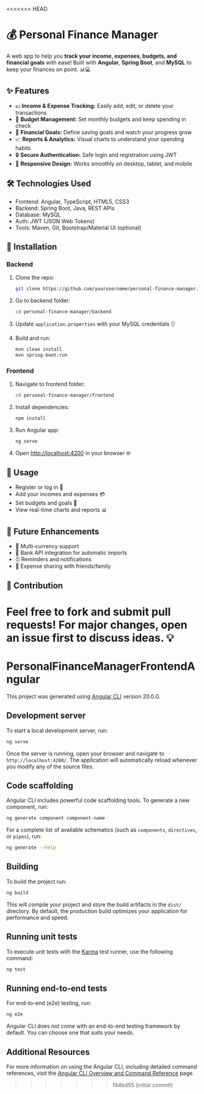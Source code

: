 <<<<<<< HEAD
# 💰 Personal Finance Manager

A web app to help you **track your income, expenses, budgets, and financial goals** with ease! Built with **Angular**, **Spring Boot**, and **MySQL** to keep your finances on point. 📊💻

## ✨ Features

* 💵 **Income & Expense Tracking:** Easily add, edit, or delete your transactions
* 📅 **Budget Management:** Set monthly budgets and keep spending in check
* 🎯 **Financial Goals:** Define saving goals and watch your progress grow
* 📈 **Reports & Analytics:** Visual charts to understand your spending habits
* 🔒 **Secure Authentication:** Safe login and registration using JWT
* 📱 **Responsive Design:** Works smoothly on desktop, tablet, and mobile

## 🛠️ Technologies Used

* Frontend: Angular, TypeScript, HTML5, CSS3
* Backend: Spring Boot, Java, REST APIs
* Database: MySQL
* Auth: JWT (JSON Web Tokens)
* Tools: Maven, Git, Bootstrap/Material UI (optional)

## 🚀 Installation

### Backend

1. Clone the repo:

   ```bash
   git clone https://github.com/yourusername/personal-finance-manager.git
   ```
2. Go to backend folder:

   ```bash
   cd personal-finance-manager/backend
   ```
3. Update `application.properties` with your MySQL credentials 🗄️
4. Build and run:

   ```bash
   mvn clean install
   mvn spring-boot:run
   ```

### Frontend

1. Navigate to frontend folder:

   ```bash
   cd personal-finance-manager/frontend
   ```
2. Install dependencies:

   ```bash
   npm install
   ```
3. Run Angular app:

   ```bash
   ng serve
   ```
4. Open [http://localhost:4200](http://localhost:4200) in your browser 🌐

## 🎉 Usage

* Register or log in 🔐
* Add your incomes and expenses 💳
* Set budgets and goals 🎯
* View real-time charts and reports 📊

## 🔮 Future Enhancements

* 💱 Multi-currency support
* 🔗 Bank API integration for automatic imports
* ⏰ Reminders and notifications
* 🤝 Expense sharing with friends/family

## 🤝 Contribution

Feel free to fork and submit pull requests! For major changes, open an issue first to discuss ideas. 💡
=======
# PersonalFinanceManagerFrontendAngular

This project was generated using [Angular CLI](https://github.com/angular/angular-cli) version 20.0.0.

## Development server

To start a local development server, run:

```bash
ng serve
```

Once the server is running, open your browser and navigate to `http://localhost:4200/`. The application will automatically reload whenever you modify any of the source files.

## Code scaffolding

Angular CLI includes powerful code scaffolding tools. To generate a new component, run:

```bash
ng generate component component-name
```

For a complete list of available schematics (such as `components`, `directives`, or `pipes`), run:

```bash
ng generate --help
```

## Building

To build the project run:

```bash
ng build
```

This will compile your project and store the build artifacts in the `dist/` directory. By default, the production build optimizes your application for performance and speed.

## Running unit tests

To execute unit tests with the [Karma](https://karma-runner.github.io) test runner, use the following command:

```bash
ng test
```

## Running end-to-end tests

For end-to-end (e2e) testing, run:

```bash
ng e2e
```

Angular CLI does not come with an end-to-end testing framework by default. You can choose one that suits your needs.

## Additional Resources

For more information on using the Angular CLI, including detailed command references, visit the [Angular CLI Overview and Command Reference](https://angular.dev/tools/cli) page.
>>>>>>> f44bd55 (initial commit)

